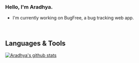 ### Hello, I'm Aradhya.

- I'm currently working on BugFree, a bug tracking web app.

<br />

## Languages & Tools

[![Aradhya's github stats](https://github-readme-stats.vercel.app/api?username=aradhyamehta)](https://github.com/aradhyamehta)
